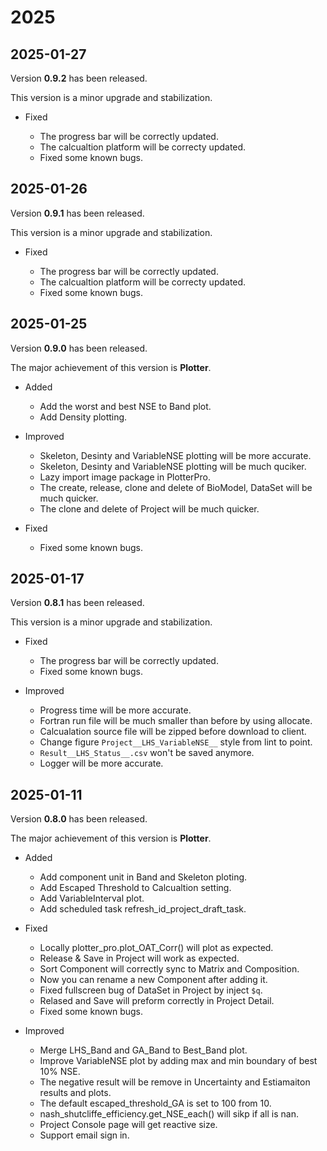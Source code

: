 # 2025

<!-- # TODO
- 移除 webp 的 matplotlib -->

## 2025-01-27

Version **0.9.2** has been released.

This version is a minor upgrade and stabilization.

- Fixed

  - The progress bar will be correctly updated.
  - The calcualtion platform will be correcty updated.
  - Fixed some known bugs.

## 2025-01-26

Version **0.9.1** has been released.

This version is a minor upgrade and stabilization.

- Fixed

  - The progress bar will be correctly updated.
  - The calcualtion platform will be correcty updated.
  - Fixed some known bugs.

## 2025-01-25

Version **0.9.0** has been released.

The major achievement of this version is **Plotter**.

- Added

  - Add the worst and best NSE to Band plot.
  - Add Density plotting.

- Improved

  - Skeleton, Desinty and VariableNSE plotting will be more accurate.
  - Skeleton, Desinty and VariableNSE plotting will be much quciker.
  - Lazy import image package in PlotterPro.
  - The create, release, clone and delete of BioModel, DataSet will be much quicker.
  - The clone and delete of Project will be much quicker.

- Fixed

  - Fixed some known bugs.

## 2025-01-17

Version **0.8.1** has been released.

This version is a minor upgrade and stabilization.

- Fixed

  - The progress bar will be correctly updated.
  - Fixed some known bugs.

- Improved
  - Progress time will be more accurate.
  - Fortran run file will be much smaller than before by using allocate.
  - Calcualation source file will be zipped before download to client.
  - Change figure `Project__LHS_VariableNSE__` style from lint to point.
  - `Result__LHS_Status__.csv` won't be saved anymore.
  - Logger will be more accurate.

## 2025-01-11

Version **0.8.0** has been released.

The major achievement of this version is **Plotter**.

- Added

  - Add component unit in Band and Skeleton ploting.
  - Add Escaped Threshold to Calcualtion setting.
  - Add VariableInterval plot.
  - Add scheduled task refresh_id_project_draft_task.

- Fixed

  - Locally plotter_pro.plot_OAT_Corr() will plot as expected.
  - Release & Save in Project will work as expected.
  - Sort Component will correctly sync to Matrix and Composition.
  - Now you can rename a new Component after adding it.
  - Fixed fullscreen bug of DataSet in Project by inject `$q`.
  - Relased and Save will preform correctly in Project Detail.
  - Fixed some known bugs.

- Improved
  - Merge LHS_Band and GA_Band to Best_Band plot.
  - Improve VariableNSE plot by adding max and min boundary of best 10% NSE.
  - The negative result will be remove in Uncertainty and Estiamaiton results and plots.
  - The default escaped_threshold_GA is set to 100 from 10.
  - nash_shutcliffe_efficiency.get_NSE_each() will sikp if all is nan.
  - Project Console page will get reactive size.
  - Support email sign in.
